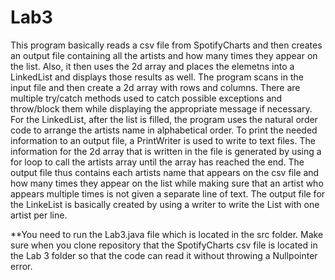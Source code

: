 # Lab3
This program basically reads a csv file from SpotifyCharts and then creates an output file containing all the artists and how many times they appear on the list. Also, it then uses the 2d array and places the elemetns into a LinkedList and displays those results as well. The program scans in the input file and then create a 2d array with rows and columns. There are multiple try/catch methods used to catch possible exceptions and throw/block them while displaying the appropriate message if necessary. For the LinkedList, after the list is filled, the program uses the natural order code to arrange the artists name in alphabetical order. To print the needed information to an output file, a PrintWriter is used to write to text files. The information for the 2d array that is written in the file is generated by using a for loop to call the artists array until the array has reached the end. The output file thus contains each artists name that appears on the csv file and how many times they appear on the list while making sure that an artist who appears multiple times is not given a separate line of text. The output file for the LinkeList is basically created by using a writer to write the List with one artist per line.

**You need to run the Lab3.java file which is located in the src folder. Make sure when you clone repository that the SpotifyCharts csv file is located in the Lab 3 folder so that the code can read it without throwing a Nullpointer error.
